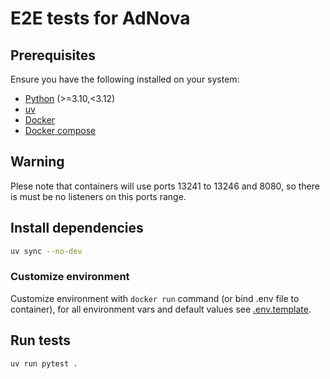 # E2E tests for AdNova

## Prerequisites

Ensure you have the following installed on your system:

- [Python](https://www.python.org/) (>=3.10,<3.12)
- [uv](https://docs.astral.sh/uv/)
- [Docker](https://www.docker.com/)
- [Docker compose](https://docs.docker.com/compose/)

## Warning

Plese note that containers will use ports 13241 to 13246 and 8080, so there is must be no listeners on this ports range.

## Install dependencies

```bash
uv sync --no-dev
```

### Customize environment

Customize environment with `docker run` command (or bind .env file to container), for all environment vars and default values see [.env.template](./.env.template).

## Run tests

```bash
uv run pytest .
```
